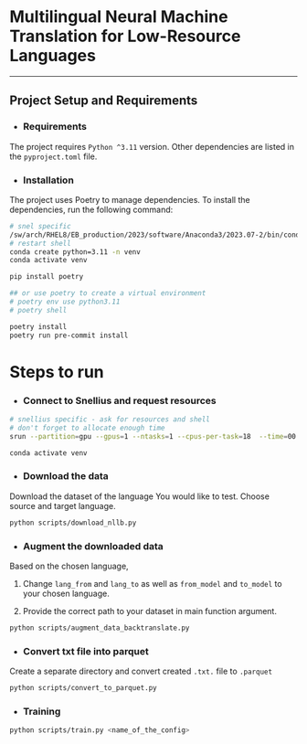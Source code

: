 # Multilingual Neural Machine Translation for Low-Resource Languages

---

## Project Setup and Requirements

- ### Requirements

The project requires `Python ^3.11` version. Other dependencies are listed in the `pyproject.toml` file.

- ### Installation

The project uses Poetry to manage dependencies. To install the dependencies, run the following command:

```bash
# snel specific
/sw/arch/RHEL8/EB_production/2023/software/Anaconda3/2023.07-2/bin/conda init bash
# restart shell
conda create python=3.11 -n venv
conda activate venv

pip install poetry

## or use poetry to create a virtual environment
# poetry env use python3.11
# poetry shell

poetry install
poetry run pre-commit install
```
# Steps to run

- ### Connect to Snellius and request resources

```bash
# snellius specific - ask for resources and shell
# don't forget to allocate enough time
srun --partition=gpu --gpus=1 --ntasks=1 --cpus-per-task=18  --time=00:01:00 --pty bash -i

conda activate venv
```

- ### Download the data

Download the dataset of the language You would like to test. Choose source and target language.

```bash
python scripts/download_nllb.py
```

- ### Augment the downloaded data

Based on the chosen language, 

1. Change `lang_from` and `lang_to` as well as `from_model` and `to_model` to your chosen language.

2. Provide the correct path to your dataset in main function argument.

```bash
python scripts/augment_data_backtranslate.py
```

- ### Convert txt file into parquet

Create a separate directory and convert created `.txt.` file to `.parquet`

```bash
python scripts/convert_to_parquet.py
```

- ### Training

```bash
python scripts/train.py <name_of_the_config>
```